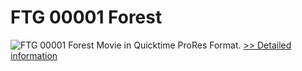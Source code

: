 # FTG 00001 Forest
![FTG 00001 Forest](https://mycommerce.akamaized.net/api/pimages/P300617841/BIG/300617841.JPG)
Movie in Quicktime ProRes Format.
[>> Detailed information](https://secure.shareit.com/shareit/product.html?productid=300617841&affiliateid=200057808)